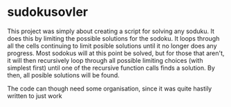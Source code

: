 # sudokusovler

This project was simply about creating a script for solving any soduku. It does this by limiting the possible solutions for the sodoku. It loops through all the cells continuing to limit posible solutions until it no longer does any progress. Most sodokus will at this point be solved, but for those that aren't, it will then recursively loop through all possible limiting choices (with simplest first) until one of the recursive function calls finds a solution. By then, all posible solutions will be found.

The code can though need some organisation, since it was quite hastily written to just work
